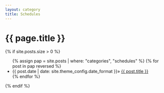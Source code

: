 ```yaml
---
layout: category
title: Schedules
---
```

<h1 class="post-title">{{ page.title }}</h1>

{% if site.posts.size > 0 %}
  <ul>
    {% assign pap = site.posts | where: "categories", "schedules" %}
    {% for post in pap reversed %}
      <li class="post-list-item">
        <span class="home-date">
          {{ post.date | date: site.theme_config.date_format }}»
        </span>
        <a href="{{ post.url | relative_url }}">{{ post.title }}</a>
      </li>
    {% endfor %}
  </ul>
{% endif %}

